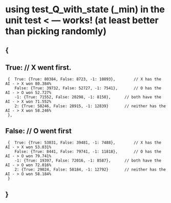 # using test_Q_with_state (_min) in the unit test < — works! (at least better than picking randomly)
## {
 ## True: 														// X went first.
	 {	True: {True: 80384, False: 8723, -1: 10893}, 		// X has the AI - > X won 80.384%
		False: {True: 39732, False: 52727, -1: 7541},		// O has the AI - > O won 52.727%
		-1: {True: 71552, False: 20298, -1: 8150},		// both have the AI - > X won 71.552%		
		2: {True: 58246, False: 28915, -1: 12839}		// neither has the AI - > X won 58.246%
	 },
## False: 														// O went first
	 {	True: {True: 53031, False: 39481, -1: 7488}, 		// X has the AI - > X won 53.031%
		False: {True: 8441, False: 79741, -1: 11818},		// O has the AI - > O won 79.741%
		-1: {True: 19397, False: 72016, -1: 8587},		// both have the AI - > O won 72.016%		
		2: {True: 29024, False: 58184, -1: 12792}		// neither has the AI - > O won 58.184%
	 }
## }
